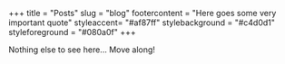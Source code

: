 +++
title = "Posts"
slug = "blog"
footercontent = "Here goes some very important quote"
styleaccent= "#af87ff"
stylebackground = "#c4d0d1"
styleforeground = "#080a0f"
+++


Nothing else to see here... Move along!

